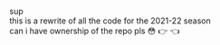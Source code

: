 sup  
this is a rewrite of all the code for the 2021-22 season  
can i have ownership of the repo pls :flushed: :point_right: :point_left:
